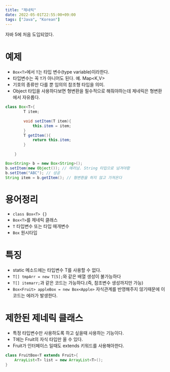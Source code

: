 ```yaml
---
title: "제네릭"
date: 2022-05-01T22:55:00+09:00
tags: ["Java", "Korean"]
---
```


자바 5에 처음 도입되었다.
# 예제
- `Box<T>`에서 `T`는 타입 변수(type variable)이라한다.
- 타입변수는 꼭 `T`가 아니어도 된다. 예. Map<K,V>
- 기호의 종류만 다를 뿐 임의의 참조형 타입을 의미.
- Object 타입을 사용하다보면 형변환을 필수적으로 해줘야하는데 제네릭은 형변환에서 자유롭다.
```java
class Box<T>{
        T item;
        
        void setItem(T item){
            this.item = item;
        }
        T getItem(){
            return this.item;
        }
        
    }
```
```java
Box<String> b = new Box<String>();
b.setItem(new Object()); // 에러남. String 타입으로 넘겨야함
b.setItem("ABC"); // 성공
String item = b.getItem(); // 형변환을 하지 않고 가져온다
```
# 용어정리
- `class Box<T> {}`
- `Box<T>`를 제네릭 클래스
- `T` 타입변수 또는 타입 매개변수
- `Box` 원시타입

# 특징
- static 메소드에는 타입변수 T를 사용할 수 없다.
- `T[] tmpArr = new T[5];`와 같은 배열 생성이 불가능하다
- `T[] itemarr;`과 같은 코드는 가능하다.(즉, 참조변수 생성까지만 가능)
- `Box<Fruit> appleBox = new Box<Apple>` 자식관계를 반영해주지 않기때문에 이 코드는 에러가 발생한다.

# 제한된 제네릭 클래스
- 특정 타입변수만 사용하도록 하고 싶을때 사용하는 기능이다.
- T에는 Fruit의 자식 타입만 올 수 있다.
- Fruit가 인터페이스 일때도 extends 키워드를 사용해아한다.
```java
class FruitBox<T extends Fruit>{
    ArrayList<T> list = new ArrayList<T>();
}
```
